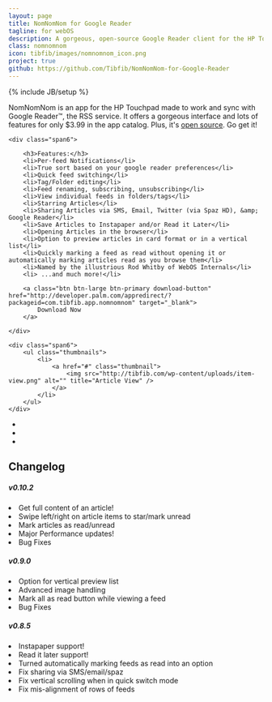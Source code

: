 ```yaml
---
layout: page
title: NomNomNom for Google Reader
tagline: for webOS
description: A gorgeous, open-source Google Reader client for the HP Touchpad.
class: nomnomnom
icon: tibfib/images/nomnomnom_icon.png
project: true
github: https://github.com/Tibfib/NomNomNom-for-Google-Reader
---
```

{% include JB/setup %}

NomNomNom is an app for the HP Touchpad made to work and sync with Google Reader™, the RSS service. It offers a gorgeous interface and lots of features for only $3.99 in the app catalog. Plus, it's <a href="{{ page.github }}">open source</a>. Go get it!

<div class="row">

	<div class="span6">

		<h3>Features:</h3>
		<li>Per-feed Notifications</li>
		<li>True sort based on your google reader preferences</li>
		<li>Quick feed switching</li>
		<li>Tag/Folder editing</li>
		<li>Feed renaming, subscribing, unsubscribing</li>
		<li>View individual feeds in folders/tags</li>
		<li>Starring Articles</li>
		<li>Sharing Articles via SMS, Email, Twitter (via Spaz HD), &amp; Google Reader</li>
		<li>Save Articles to Instapaper and/or Read it Later</li>
		<li>Opening Articles in the browser</li>
		<li>Option to preview articles in card format or in a vertical list</li>
		<li>Quickly marking a feed as read without opening it or automatically marking articles read as you browse them</li>
		<li>Named by the illustrious Rod Whitby of WebOS Internals</li>
		<li> ...and much more!</li>
		
		<a class="btn btn-large btn-primary download-button" href="http://developer.palm.com/appredirect/?packageid=com.tibfib.app.nomnomnom" target="_blank">
			Download Now
		</a>
			
	</div>

	<div class="span6">
		<ul class="thumbnails">
			<li>
		    	<a href="#" class="thumbnail">
		    		<img src="http://tibfib.com/wp-content/uploads/item-view.png" alt="" title="Article View" />
		    	</a>
			</li>
		</ul>
	</div>

</div>

<ul class="thumbnails">
	<li class="span4">
    	<a href="#" class="thumbnail">
    		<img src="http://tibfib.com/wp-content/uploads/itemcards.png" alt="" title="Article Cards" />
    	</a>
	</li>
	<li class="span4">
    	<a href="#" class="thumbnail">
    		<img src="http://tibfib.com/wp-content/uploads/Welcome-to-NomNomNom.png" alt="" title="Welcome to NomNomNom!" />
    	</a>
	</li>
	<li class="span4">
    	<a href="#" class="thumbnail">
    		<img src="http://tibfib.com/wp-content/uploads/small-scroller.png" alt="" title="Feed Scroller" />
    	</a>
	</li>
</ul>

<!--<img title="NomNomNom Icon" src="http://tibfib.com/wp-content/uploads/icon256.png" alt="NomNomNom Icon" height="195" />-->

<div class="well-project well-contribution">
	<div class="well well-small">
		<div data-toggle="collapse" data-target="#changelog">
			<h2>Changelog</h2>
		</div>
		<div class="collapse out" id="changelog">
			<h5>v0.10.2</h5>
			<li>Get full content of an article!</li>
			<li>Swipe left/right on article items to star/mark unread</li>
			<li>Mark articles as read/unread</li>
			<li>Major Performance updates!</li>
			<li>Bug Fixes</li>
			<h5>v0.9.0</h5>
			<li>Option for vertical preview list</li>
			<li>Advanced image handling</li>
			<li>Mark all as read button while viewing a feed</li>
			<li>Bug Fixes</li>
			<h5>v0.8.5</h5><li>Instapaper support!</li>
			<li>Read it later support!</li>
			<li>Turned automatically marking feeds as read into an option</li>
			<li>Fix sharing via SMS/email/spaz</li>
			<li>Fix vertical scrolling when in quick switch mode</li>
			<li>Fix mis-alignment of rows of feeds</li>
		</div>
	</div>
</div>